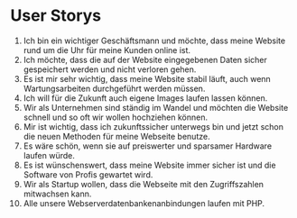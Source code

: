 # User Storys
1. Ich bin ein wichtiger Geschäftsmann und möchte, dass meine Website rund um die Uhr für meine Kunden online ist.
2. Ich möchte, dass die auf der Website eingegebenen Daten sicher gespeichert werden und nicht verloren gehen.
3. Es ist mir sehr wichtig, dass meine Website stabil läuft, auch wenn Wartungsarbeiten durchgeführt werden müssen.
4. Ich will für die Zukunft auch eigene Images laufen lassen können. 
5. Wir als Unternehmen sind ständig im Wandel und möchten die Website schnell und so oft wir wollen hochziehen können.
6. Mir ist wichtig, dass ich zukunftssicher unterwegs bin und jetzt schon die neuen Methoden für meine Webseite benutze.
7. Es wäre schön, wenn sie auf preiswerter und sparsamer Hardware laufen würde.
8. Es ist wünschenswert, dass meine Website immer sicher ist und die Software von Profis gewartet wird. 
9. Wir als Startup wollen, dass die Webseite mit den Zugriffszahlen mitwachsen kann.
10. Alle unsere Webserverdatenbankenanbindungen laufen mit PHP.
